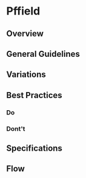 # Pffield

## Overview

## General Guidelines

## Variations

## Best Practices

### Do

### Dont't

## Specifications

## Flow
